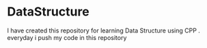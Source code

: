 # DataStructure
I have created this repository for learning Data Structure using CPP . everyday i push my code in this repository

